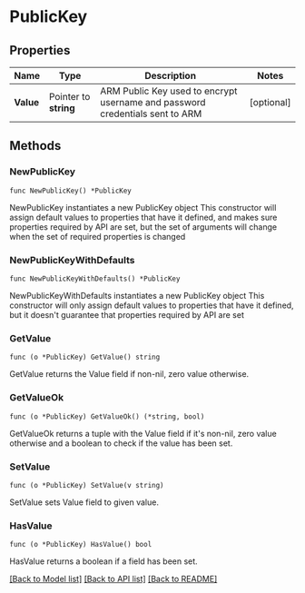 # PublicKey

## Properties

Name | Type | Description | Notes
------------ | ------------- | ------------- | -------------
**Value** | Pointer to **string** | ARM Public Key used to encrypt username and password credentials sent to ARM | [optional] 

## Methods

### NewPublicKey

`func NewPublicKey() *PublicKey`

NewPublicKey instantiates a new PublicKey object
This constructor will assign default values to properties that have it defined,
and makes sure properties required by API are set, but the set of arguments
will change when the set of required properties is changed

### NewPublicKeyWithDefaults

`func NewPublicKeyWithDefaults() *PublicKey`

NewPublicKeyWithDefaults instantiates a new PublicKey object
This constructor will only assign default values to properties that have it defined,
but it doesn't guarantee that properties required by API are set

### GetValue

`func (o *PublicKey) GetValue() string`

GetValue returns the Value field if non-nil, zero value otherwise.

### GetValueOk

`func (o *PublicKey) GetValueOk() (*string, bool)`

GetValueOk returns a tuple with the Value field if it's non-nil, zero value otherwise
and a boolean to check if the value has been set.

### SetValue

`func (o *PublicKey) SetValue(v string)`

SetValue sets Value field to given value.

### HasValue

`func (o *PublicKey) HasValue() bool`

HasValue returns a boolean if a field has been set.


[[Back to Model list]](../README.md#documentation-for-models) [[Back to API list]](../README.md#documentation-for-api-endpoints) [[Back to README]](../README.md)


